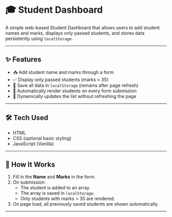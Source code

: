 # 🎓 Student Dashboard

A simple web-based Student Dashboard that allows users to add student names and marks, displays only passed students, and stores data persistently using `localStorage`.

---

## ✨ Features

- 📥 Add student name and marks through a form
- ✅ Display only passed students (marks > 35)
- 💾 Save all data in `localStorage` (remains after page refresh)
- 🔁 Automatically render students on every form submission
- 📃 Dynamically updates the list without refreshing the page

---

## 🛠️ Tech Used

- HTML
- CSS (optional basic styling)
- JavaScript (Vanilla)

---

## 🧠 How It Works

1. Fill in the **Name** and **Marks** in the form.
2. On submission:
   - The student is added to an array.
   - The array is saved in `localStorage`.
   - Only students with marks > 35 are rendered.
3. On page load, all previously saved students are shown automatically.

---

